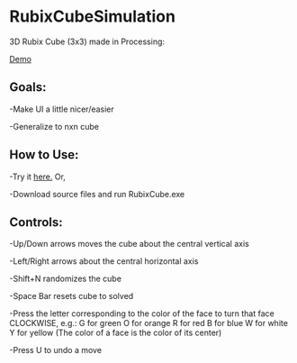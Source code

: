 # RubixCubeSimulation
3D Rubix Cube (3x3) made in Processing: 

[Demo](https://www.openprocessing.org/sketch/395881)

## Goals:

-Make UI a little nicer/easier

-Generalize to nxn cube

## How to Use:
-Try it [here.](https://www.openprocessing.org/sketch/395881) Or,

-Download source files and run RubixCube.exe

## Controls:
-Up/Down arrows moves the cube about the central vertical axis

-Left/Right arrows about the central horizontal axis

-Shift+N randomizes the cube

-Space Bar resets cube to solved

-Press the letter corresponding to the color of the face to turn that face CLOCKWISE, e.g.:
G for green
O for orange
R for red
B for blue
W for white
Y for yellow
(The color of a face is the color of its center)

-Press U to undo a move
